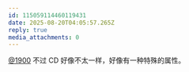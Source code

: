 ```yaml
---
id: 115059114460119431
date: 2025-08-20T04:05:57.265Z
reply: true
media_attachments: 0
---
```


[@1900](https://social.1900.live/@1900) 不过 CD 好像不太一样，好像有一种特殊的属性。

